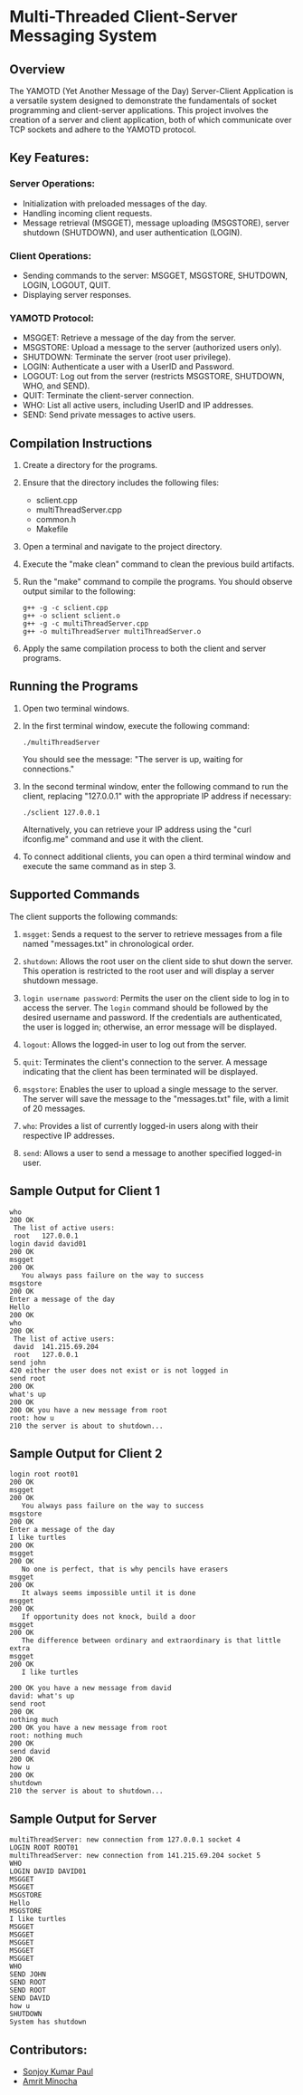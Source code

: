 # Multi-Threaded Client-Server Messaging System

## Overview

The YAMOTD (Yet Another Message of the Day) Server-Client Application is a versatile system designed to demonstrate the fundamentals of socket programming and client-server applications. This project involves the creation of a server and client application, both of which communicate over TCP sockets and adhere to the YAMOTD protocol.


## Key Features:

### Server Operations:
- Initialization with preloaded messages of the day.
- Handling incoming client requests.
- Message retrieval (MSGGET), message uploading (MSGSTORE), server shutdown (SHUTDOWN), and user authentication (LOGIN).
### Client Operations:
- Sending commands to the server: MSGGET, MSGSTORE, SHUTDOWN, LOGIN, LOGOUT, QUIT.
- Displaying server responses.

### YAMOTD Protocol:

- MSGGET: Retrieve a message of the day from the server.
- MSGSTORE: Upload a message to the server (authorized users only).
- SHUTDOWN: Terminate the server (root user privilege).
- LOGIN: Authenticate a user with a UserID and Password.
- LOGOUT: Log out from the server (restricts MSGSTORE, SHUTDOWN, WHO, and SEND).
- QUIT: Terminate the client-server connection.
- WHO: List all active users, including UserID and IP addresses.
- SEND: Send private messages to active users.

## Compilation Instructions

1. Create a directory for the programs.
2. Ensure that the directory includes the following files:
   - sclient.cpp
   - multiThreadServer.cpp
   - common.h
   - Makefile
3. Open a terminal and navigate to the project directory.
4. Execute the "make clean" command to clean the previous build artifacts.
5. Run the "make" command to compile the programs. You should observe output similar to the following:

   ```
   g++ -g -c sclient.cpp
   g++ -o sclient sclient.o
   g++ -g -c multiThreadServer.cpp
   g++ -o multiThreadServer multiThreadServer.o
   ```

6. Apply the same compilation process to both the client and server programs.

## Running the Programs

1. Open two terminal windows.
2. In the first terminal window, execute the following command:

   ```
   ./multiThreadServer
   ```

   You should see the message: "The server is up, waiting for connections."

3. In the second terminal window, enter the following command to run the client, replacing "127.0.0.1" with the appropriate IP address if necessary:

   ```
   ./sclient 127.0.0.1
   ```

   Alternatively, you can retrieve your IP address using the "curl ifconfig.me" command and use it with the client.

4. To connect additional clients, you can open a third terminal window and execute the same command as in step 3.

## Supported Commands

The client supports the following commands:

1. `msgget`: Sends a request to the server to retrieve messages from a file named "messages.txt" in chronological order.

2. `shutdown`: Allows the root user on the client side to shut down the server. This operation is restricted to the root user and will display a server shutdown message.

3. `login username password`: Permits the user on the client side to log in to access the server. The `login` command should be followed by the desired username and password. If the credentials are authenticated, the user is logged in; otherwise, an error message will be displayed.

4. `logout`: Allows the logged-in user to log out from the server.

5. `quit`: Terminates the client's connection to the server. A message indicating that the client has been terminated will be displayed.

6. `msgstore`: Enables the user to upload a single message to the server. The server will save the message to the "messages.txt" file, with a limit of 20 messages.

7. `who`: Provides a list of currently logged-in users along with their respective IP addresses.

8. `send`: Allows a user to send a message to another specified logged-in user.

## Sample Output for Client 1

```
who
200 OK
 The list of active users:
 root   127.0.0.1
login david david01
200 OK
msgget
200 OK
   You always pass failure on the way to success
msgstore
200 OK
Enter a message of the day
Hello
200 OK
who
200 OK
 The list of active users:
 david  141.215.69.204
 root   127.0.0.1
send john
420 either the user does not exist or is not logged in
send root
200 OK
what's up
200 OK
200 OK you have a new message from root
root: how u
210 the server is about to shutdown...
```

## Sample Output for Client 2

```
login root root01
200 OK
msgget
200 OK
   You always pass failure on the way to success
msgstore
200 OK
Enter a message of the day
I like turtles
200 OK
msgget
200 OK
   No one is perfect, that is why pencils have erasers
msgget
200 OK
   It always seems impossible until it is done
msgget
200 OK
   If opportunity does not knock, build a door
msgget
200 OK
   The difference between ordinary and extraordinary is that little extra
msgget
200 OK
   I like turtles

200 OK you have a new message from david
david: what's up
send root
200 OK
nothing much
200 OK you have a new message from root
root: nothing much
200 OK
send david
200 OK
how u
200 OK
shutdown
210 the server is about to shutdown...
```

## Sample Output for Server

```
multiThreadServer: new connection from 127.0.0.1 socket 4
LOGIN ROOT ROOT01
multiThreadServer: new connection from 141.215.69.204 socket 5
WHO
LOGIN DAVID DAVID01
MSGGET
MSGGET
MSGSTORE
Hello
MSGSTORE
I like turtles
MSGGET
MSGGET
MSGGET
MSGGET
MSGGET
WHO
SEND JOHN
SEND ROOT
SEND ROOT
SEND DAVID
how u
SHUTDOWN
System has shutdown
```

## Contributors:

- [Sonjoy Kumar Paul](https://github.com/sonjoykp)
- [Amrit Minocha](https://github.com/amritminocha)
